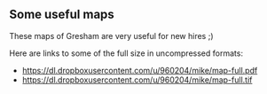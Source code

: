 ## Some useful maps

These maps of Gresham are very useful for new hires ;)

Here are links to some of the full size in uncompressed formats:

- https://dl.dropboxusercontent.com/u/960204/mike/map-full.pdf
- https://dl.dropboxusercontent.com/u/960204/mike/map-full.tif

